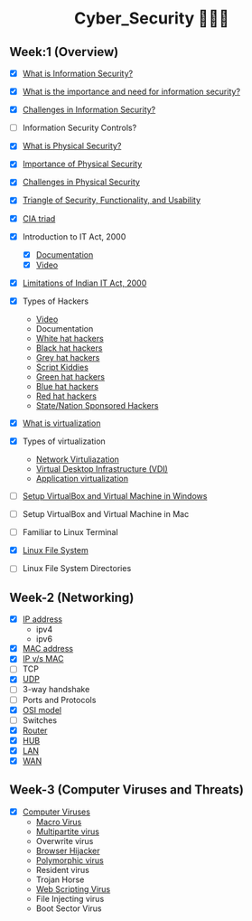<h1 align="center">Cyber_Security 👨🏻‍💻</h1>

## Week:1 (Overview)
- [x] [What is Information Security?](https://github.com/girlscript/winter-of-contributing/blob/Cyber_Security/Cyber_Security/Week_1/What%20is%20Information%20Security%3F.md)
- [x] [What is the importance and need for information security?](https://github.com/girlscript/winter-of-contributing/blob/Cyber_Security/Cyber_Security/Week_1/InformationSecurity.md)
- [x] [Challenges in Information Security?](https://github.com/girlscript/winter-of-contributing/blob/Cyber_Security/Cyber_Security/Week_1/1.3_Challenges_in_InformationSecurity.md)
- [ ] Information Security Controls?

- [x] [What is Physical Security?](https://github.com/girlscript/winter-of-contributing/blob/Cyber_Security/Cyber_Security/Week_1/1.5_What_is_physical_security.md)
- [x] [Importance of Physical Security](https://github.com/girlscript/winter-of-contributing/blob/Cyber_Security/Cyber_Security/Week_1/1.6_Importance_of_Physical_Security.md)
- [x] [Challenges in Physical Security](https://github.com/girlscript/winter-of-contributing/blob/Cyber_Security/Cyber_Security/Week_1/1.7%20Challenges%20in%20Physical%20Security.md)

- [x] [Triangle of Security, Functionality, and Usability](https://github.com/girlscript/winter-of-contributing/blob/Cyber_Security/Cyber_Security/Week_1/1.8%20Security%2C%20Usability%20%26%20Functionality%20Triangle.md)
- [x] [CIA triad](https://github.com/girlscript/winter-of-contributing/blob/Cyber_Security/Cyber_Security/Week_1/1.9.6%20CIA%20Triad.md)
- [x] Introduction to IT Act, 2000
  - [x] [Documentation](https://github.com/girlscript/winter-of-contributing/blob/Cyber_Security/Cyber_Security/Week_1/Introduction%20to%20IT%20Act%202000.md)
  - [x] [Video](https://github.com/girlscript/winter-of-contributing/blob/Cyber_Security/Cyber_Security/Week_1/ITAct2000.md)
- [x] [Limitations of Indian IT Act, 2000](https://github.com/girlscript/winter-of-contributing/blob/Cyber_Security/Cyber_Security/Week_1/Limitations%20of%20IT%20Act%2C%202000.md)
- [x] Types of Hackers
  - [Video](https://github.com/girlscript/winter-of-contributing/blob/Cyber_Security/Cyber_Security/Week_1/1.9.7%20Types_of_Hackers.md)
  - Documentation
  - [White hat hackers](https://github.com/girlscript/winter-of-contributing/blob/Cyber_Security/Cyber_Security/Week_1/1.9.7_Types_of_Hackers.md#white-hat-hackers)
  - [Black hat hackers](https://github.com/girlscript/winter-of-contributing/blob/Cyber_Security/Cyber_Security/Week_1/1.9.7_Types_of_Hackers.md#black-hat-hackers)
  - [Grey hat hackers](https://github.com/girlscript/winter-of-contributing/blob/Cyber_Security/Cyber_Security/Week_1/1.9.7_Types_of_Hackers.md#grey-hat-hackers)
  - [Script Kiddies](https://github.com/girlscript/winter-of-contributing/blob/Cyber_Security/Cyber_Security/Week_1/1.9.7_Types_of_Hackers.md#script-kiddies)
  - [Green hat hackers](https://github.com/girlscript/winter-of-contributing/blob/Cyber_Security/Cyber_Security/Week_1/1.9.7_Types_of_Hackers.md#green-hat-hackers)
  - [Blue hat hackers](https://github.com/girlscript/winter-of-contributing/blob/Cyber_Security/Cyber_Security/Week_1/1.9.7_Types_of_Hackers.md#blue-hat-hackers)
  - [Red hat hackers](https://github.com/girlscript/winter-of-contributing/blob/Cyber_Security/Cyber_Security/Week_1/1.9.7_Types_of_Hackers.md#red-hat-hackers)
  - [State/Nation Sponsored Hackers](https://github.com/girlscript/winter-of-contributing/blob/Cyber_Security/Cyber_Security/Week_1/1.9.7_Types_of_Hackers.md#statenation-sponsored-hackers)

- [x] [What is virtualization](https://github.com/girlscript/winter-of-contributing/blob/Cyber_Security/Cyber_Security/Week_1/1.9%20What%20is%20Virtualization%20and%20the%20need%20for%20Virtualization.md)
- [x] Types of virtualization
  - [Network Virtuliazation](https://github.com/girlscript/winter-of-contributing/blob/Cyber_Security/Cyber_Security/Week_1/1.9.1_Types%20of%20Virtualization%20-%20What%20is%20Network%20Virtualization%20.md)
  - [Virtual Desktop Infrastructure (VDI)](https://github.com/girlscript/winter-of-contributing/blob/Cyber_Security/Cyber_Security/Week_1/1.9.2_Types%20of%20Virtualization-What%20is%20Virtual%20Desktop%20Infrastructure(VDI)%20.md)
  - [Application virtualization](https://github.com/girlscript/winter-of-contributing/blob/Cyber_Security/Cyber_Security/Week_1/1.9.3_Types_of_Virtualization.md)
- [ ] [Setup VirtualBox and Virtual Machine in Windows](https://github.com/girlscript/winter-of-contributing/blob/Cyber_Security/Cyber_Security/Week_1/Setup%20VirtualBox%20and%20Virtual%20Machine%20on%20Windows.md)
- [ ] Setup VirtualBox and Virtual Machine in Mac
- [ ] Familiar to Linux Terminal
- [x] [Linux File System](https://github.com/girlscript/winter-of-contributing/blob/Cyber_Security/Cyber_Security/Week_1/1.9.9.1%20FileSystemInLinux.md)
- [ ] Linux File System Directories
## Week-2 (Networking)
- [x] [IP address](https://github.com/girlscript/winter-of-contributing/blob/Cyber_Security/Cyber_Security/Week_2/2.1_IP_Addresses.md)
    - ipv4
    - ipv6
- [x] [MAC address](https://github.com/girlscript/winter-of-contributing/blob/Cyber_Security/Cyber_Security/Week_2/2.2_Mac_Address.md)
- [x] [IP v/s MAC](https://github.com/girlscript/winter-of-contributing/blob/Cyber_Security/Cyber_Security/Week_2/2.3_ip_address_vs_mac_address.md)
- [ ] TCP
- [x] [UDP](https://github.com/girlscript/winter-of-contributing/blob/Cyber_Security/Cyber_Security/Week_2/User%20Datagram%20Protocol%20(UDP).md)
- [ ] 3-way handshake
- [ ] Ports and Protocols
- [x] [OSI model](https://github.com/girlscript/winter-of-contributing/blob/Cyber_Security/Cyber_Security/Week_2/2.8_OSI_model.md)
- [ ] Switches
- [x] [Router](https://github.com/girlscript/winter-of-contributing/blob/Cyber_Security/Cyber_Security/Week_2/Router.md)
- [x] [HUB](https://github.com/girlscript/winter-of-contributing/blob/Cyber_Security/Cyber_Security/Week_2/2.9.2_HUBs.md)
- [x] [LAN](https://github.com/girlscript/winter-of-contributing/blob/Cyber_Security/Cyber_Security/Week_2/2.9.4_LAN_adv_disadv.md)
- [x] [WAN](https://github.com/girlscript/winter-of-contributing/blob/Cyber_Security/Cyber_Security/Week_2/2.9.5_WAN.md)

## Week-3 (Computer Viruses and Threats)
- [x] [Computer Viruses](https://github.com/girlscript/winter-of-contributing/blob/Cyber_Security/Cyber_Security/Week_3/Cybersecurity:%203%20Computer%20Viruses%3F%20%231671.md)
    - [Macro Virus](https://github.com/girlscript/winter-of-contributing/blob/Cyber_Security/Cyber_Security/Week_3/Cybersecurity%203.1%20Macro%20Virus%20%231672.md)
    - [Multipartite virus](https://github.com/girlscript/winter-of-contributing/blob/Cyber_Security/Cyber_Security/Week_3/Cybersecurity%203.2%20Multipartite%20virus%20%231673.md)
    - Overwrite virus
    - [Browser Hijacker](https://github.com/girlscript/winter-of-contributing/blob/Cyber_Security/Cyber_Security/Week_3/BROWSER_HIJACKERS.md)
    - [Polymorphic virus](https://github.com/girlscript/winter-of-contributing/blob/Cyber_Security/Cyber_Security/Week_3/Polymorphic_Virus.md)
    - Resident virus
    - Trojan Horse
    - [Web Scripting Virus](https://github.com/girlscript/winter-of-contributing/blob/Cyber_Security/Cyber_Security/Week_3/Cybersecurity%203.8%20Web%20scripting%20virus%20%231958.md)
    - File Injecting virus
    - Boot Sector Virus
